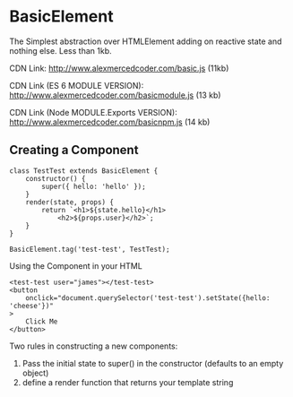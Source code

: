 # BasicElement

The Simplest abstraction over HTMLElement adding on reactive state and nothing else. Less than 1kb.

CDN Link: http://www.alexmercedcoder.com/basic.js (11kb)

CDN Link (ES 6 MODULE VERSION): http://www.alexmercedcoder.com/basicmodule.js (13 kb)

CDN Link (Node MODULE.Exports VERSION): http://www.alexmercedcoder.com/basicnpm.js (14 kb)

## Creating a Component

```
class TestTest extends BasicElement {
    constructor() {
        super({ hello: 'hello' });
    }
    render(state, props) {
        return `<h1>${state.hello}</h1>
            <h2>${props.user}</h2>`;
    }
}

BasicElement.tag('test-test', TestTest);

```

Using the Component in your HTML

```
<test-test user="james"></test-test>
<button
    onclick="document.querySelector('test-test').setState({hello: 'cheese'})"
>
    Click Me
</button>
```

Two rules in constructing a new components:

1. Pass the initial state to super() in the constructor (defaults to an empty object)
2. define a render function that returns your template string
